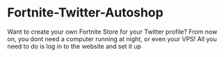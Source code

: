 # Fortnite-Twitter-Autoshop
Want to create your own Fortnite Store for your Twitter profile? From now on, you dont need a computer running at night, or even your VPS! All you need to do is log in to the website and set it up
